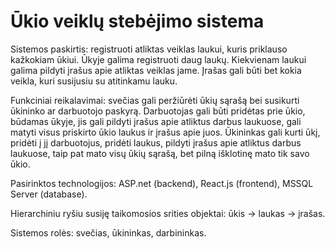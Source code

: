 # Ūkio veiklų stebėjimo sistema

Sistemos paskirtis: registruoti atliktas veiklas laukui, kuris priklauso kažkokiam ūkiui. Ūkyje galima registruoti daug laukų. Kiekvienam laukui galima pildyti įrašus apie atliktas veiklas jame. Įrašas gali būti bet kokia veikla, kuri susijusiu su atitinkamu lauku.

Funkciniai reikalavimai: svečias gali peržiūrėti ūkių sąrašą bei susikurti ūkininko ar darbuotojo paskyrą. Darbuotojas gali būti pridėtas prie ūkio, būdamas ūkyje, jis gali pildyti įrašus apie atliktus darbus laukuose, gali matyti visus priskirto ūkio laukus ir įrašus apie juos. Ūkininkas gali kurti ūkį, pridėti į jį darbuotojus, pridėti laukus, pildyti įrašus apie atliktus darbus laukuose, taip pat mato visų ūkių sąrašą, bet pilną išklotinę mato tik savo ūkio.

Pasirinktos technologijos: ASP.net (backend), React.js (frontend), MSSQL Server (database).

Hierarchiniu ryšiu susiję taikomosios srities objektai: ūkis -> laukas -> įrašas.

Sistemos rolės: svečias, ūkininkas, darbininkas.
